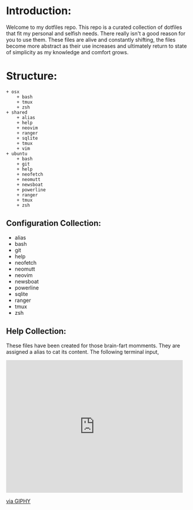 # Introduction:
Welcome to my dotfiles repo. This repo is a curated collection of dotfiles that fit my personal and selfish needs.
There really isn't a good reason for you to use them. These files are alive and constantly shifting, the files
become more abstract as their use increases and ultimately return to state of simplicity as my knowledge and comfort
grows.

# Structure:
    + osx
        + bash
        + tmux
        + zsh
    + shared
        + alias
        + help
        + neovim
        + ranger
        + sqlite
        + tmux
        + vim
    + ubuntu
        + bash
        + git
        + help
        + neofetch
        + neomutt
        + newsboat
        + powerline
        + ranger
        + tmux
        + zsh

## Configuration Collection:
* alias
* bash
* git
* help
* neofetch
* neomutt
* neovim
* newsboat
* powerline
* sqlite
* ranger
* tmux
* zsh

## Help Collection:
These files have been created for those brain-fart momments. They are assigned a
alias to cat its content. The following terminal input,

<iframe src="https://giphy.com/embed/U7UPCcXwwkb15mQztC" width="480" height="360" frameBorder="0" class="giphy-embed" allowFullScreen></iframe><p><a href="https://giphy.com/gifs/U7UPCcXwwkb15mQztC">via GIPHY</a></p>
